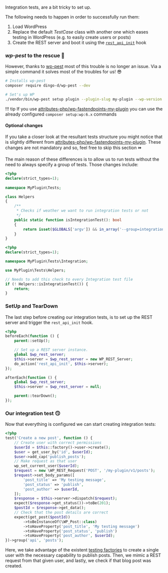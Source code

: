 Integration tests, are a bit tricky to set up.

The following needs to happen in order to successfully run them:

1. Load WordPress
2. Replace the default _TestCase_ class with another one which eases testing in WordPress
   (e.g. to easily create users or posts)
3. Create the REST server and boot it using the [`rest_api_init`](https://developer.wordpress.org/reference/hooks/rest_api_init/)
   hook

### _wp-pest_ to the rescue 🦸

However, thanks to [wp-pest](https://github.com/dingo-d/wp-pest) most of this trouble is no longer
an issue. Via a simple command it solves most of the troubles for us! 😎

```bash
# Installs wp-pest
composer require dingo-d/wp-pest --dev

# Set's up WP
./vendor/bin/wp-pest setup plugin --plugin-slug my-plugin --wp-version 6.8.2
```

!!! tip
    If you use [attributes-php/wp-fastendpoints-my-plugin](https://github.com/Attributes-PHP/wp-fastendpoints-my-plugin?tab=readme-ov-file#setup-wordpress)
    you can use the already configured `composer setup:wp:6.x` commands

#### Optional changes

If you take a closer look at the resultant tests structure you might notice that is slightly
different from [attributes-php/wp-fastendpoints-my-plugin](https://github.com/Attributes-PHP/wp-fastendpoints-my-plugin?tab=readme-ov-file#setup-wordpress).
These changes are not mandatory and so, feel free to skip this section ⏩

The main reason of these differences is to allow us to run tests without the
need to always specify a group of tests. Those changes include:

```php title="tests/Helpers.php"
<?php
declare(strict_types=1);
 
namespace MyPlugin\Tests;

class Helpers
{
    /**
     * Checks if weather we want to run integration tests or not
     */
    public static function isIntegrationTest(): bool
    {
        return isset($GLOBALS['argv']) && in_array('--group=integration', $GLOBALS['argv'], true);
    }
}
```

```php title="tests/Integration/PostsApiTest.php" hl_lines="9"
<?php
declare(strict_types=1);

namespace MyPlugin\Tests\Integration;

use MyPlugin\Tests\Helpers;

// Needs to add this check to every Integration test file
if (! Helpers::isIntegrationTest()) {
    return;
}
```

### SetUp and TearDown

The last step before creating our integration tests, is to set up the REST server and trigger the `rest_api_init` hook.

```php title="tests/Integration/PostsApiTest.php" hl_lines="7-8"
<?php
beforeEach(function () {
    parent::setUp();

    // Set up a REST server instance.
    global $wp_rest_server;
    $this->server = $wp_rest_server = new WP_REST_Server;
    do_action('rest_api_init', $this->server);
});

afterEach(function () {
    global $wp_rest_server;
    $this->server = $wp_rest_server = null;

    parent::tearDown();
});
```

### Our integration test 🙃

Now that everything is configured we can start creating integration tests:

```php title="tests/Integration/PostsApiTest.php"
<?php
test('Create a new post', function () {
    // Create user with correct permissions
    $userId = $this::factory()->user->create();
    $user = get_user_by('id', $userId);
    $user->add_cap('publish_posts');
    // Make request as that user
    wp_set_current_user($userId);
    $request = new \WP_REST_Request('POST', '/my-plugin/v1/posts');
    $request->set_body_params([
        'post_title' => 'My testing message',
        'post_status' => 'publish',
        'post_author' => $userId,
    ]);
    $response = $this->server->dispatch($request);
    expect($response->get_status())->toBe(201);
    $postId = $response->get_data();
    // Check that the post details are correct
    expect(get_post($postId))
        ->toBeInstanceOf(\WP_Post::class)
        ->toHaveProperty('post_title', 'My testing message')
        ->toHaveProperty('post_status', 'publish')
        ->toHaveProperty('post_author', $userId);
})->group('api', 'posts');
```

Here, we take advantage of the existent [testing factories](https://make.wordpress.org/core/handbook/testing/automated-testing/writing-phpunit-tests/#fixtures-and-factories)
to create a single user with the necessary capability to publish posts.
Then, we mimic a REST request from that given user, and lastly, we check if that
blog post was created.
